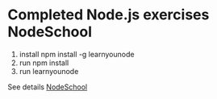 # Completed Node.js exercises NodeSchool

1. install npm install -g learnyounode
2. run npm install
3. run learnyounode

See details [NodeSchool](https://nodeschool.io/)
